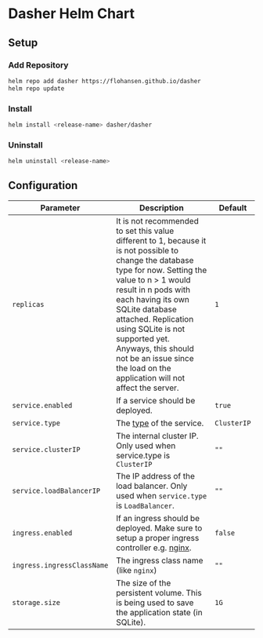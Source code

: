# Dasher Helm Chart

## Setup
### Add Repository
```bash
helm repo add dasher https://flohansen.github.io/dasher
helm repo update
```

### Install
```bash
helm install <release-name> dasher/dasher
```

### Uninstall
```bash
helm uninstall <release-name>
```

## Configuration
| Parameter | Description | Default |
| --------- | ----------- | ------- |
| `replicas` | It is not recommended to set this value different to 1, because it is not possible to change the database type for now. Setting the value to n > 1 would result in n pods with each having its own SQLite database attached.  Replication using SQLite is not supported yet. Anyways, this should not be an issue since the load on the application will not affect the server. | `1` |
| `service.enabled` | If a service should be deployed. | `true` |
| `service.type` | The [type](https://kubernetes.io/docs/concepts/services-networking/service/#publishing-services-service-types) of the service. | `ClusterIP` |
| `service.clusterIP` | The internal cluster IP. Only used when service.type is `ClusterIP` | `""` |
| `service.loadBalancerIP` | The IP address of the load balancer. Only used when `service.type` is `LoadBalancer`. | `""` |
| `ingress.enabled` | If an ingress should be deployed. Make sure to setup a proper ingress controller e.g. [nginx](https://docs.nginx.com/nginx-ingress-controller/). | `false` |
| `ingress.ingressClassName` | The ingress class name (like `nginx`) | `""` |
| `storage.size` | The size of the persistent volume. This is being used to save the application state (in SQLite). | `1G` |